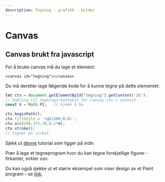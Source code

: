 ```yaml
---
description: Tegning - grafikk - bilder
---
```


# Canvas

## Canvas brukt fra javascript

For å bruke canvas må du lage et element:

```text
<canvas id="tegning"></canvas>
```

Du må deretter lage følgende kode for å kunne tegne på dette elementet:

```javascript
let ctx = document.getElementById("tegning").getContext('2d');
// kobling til tegnings-kontekst for canvas ctx = context
const π = Math.PI;   // kjekk å ha

ctx.beginPath();
ctx.fillStyle = 'rgb(200,0,0)';
ctx.arc(200,375,30,0,2*π);
ctx.stroke();
// tegner en sirkel
```

Sjekk ut [denne](https://developer.mozilla.org/en-US/docs/Web/API/Canvas_API/Tutorial) tutorial som ligger på mdn. 

Prøv å lage et tegneprogram hvor du kan tegne forskjellige figurer - firkanter, sirkler osv.

Du kan også sjekke ut et større eksempel som viser design av et Paint program - se [link](../../it2-2020/paint/).

